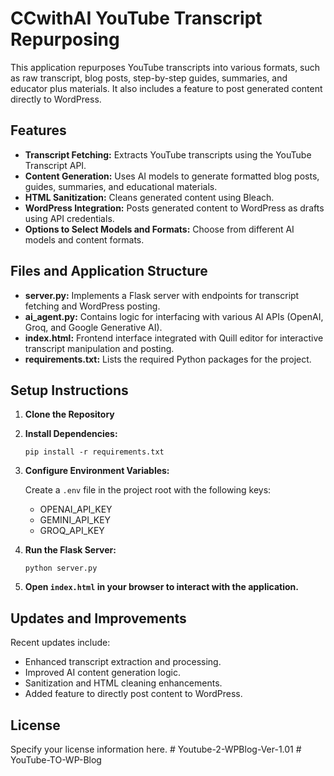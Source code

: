 # CCwithAI YouTube Transcript Repurposing

This application repurposes YouTube transcripts into various formats, such as raw transcript, blog posts, step-by-step guides, summaries, and educator plus materials. It also includes a feature to post generated content directly to WordPress.

## Features

- **Transcript Fetching:** Extracts YouTube transcripts using the YouTube Transcript API.
- **Content Generation:** Uses AI models to generate formatted blog posts, guides, summaries, and educational materials.
- **HTML Sanitization:** Cleans generated content using Bleach.
- **WordPress Integration:** Posts generated content to WordPress as drafts using API credentials.
- **Options to Select Models and Formats:** Choose from different AI models and content formats.

## Files and Application Structure

- **server.py:** Implements a Flask server with endpoints for transcript fetching and WordPress posting.
- **ai_agent.py:** Contains logic for interfacing with various AI APIs (OpenAI, Groq, and Google Generative AI).
- **index.html:** Frontend interface integrated with Quill editor for interactive transcript manipulation and posting.
- **requirements.txt:** Lists the required Python packages for the project.

## Setup Instructions

1. **Clone the Repository**

2. **Install Dependencies:**

   ```
   pip install -r requirements.txt
   ```

3. **Configure Environment Variables:**

   Create a `.env` file in the project root with the following keys:
   - OPENAI_API_KEY
   - GEMINI_API_KEY
   - GROQ_API_KEY

4. **Run the Flask Server:**

   ```
   python server.py
   ```

5. **Open `index.html` in your browser to interact with the application.**

## Updates and Improvements

Recent updates include:
- Enhanced transcript extraction and processing.
- Improved AI content generation logic.
- Sanitization and HTML cleaning enhancements.
- Added feature to directly post content to WordPress.

## License

Specify your license information here.
#   Y o u t u b e - 2 - W P B l o g - V e r - 1 . 0 1
 
 
#   Y o u T u b e - T O - W P - B l o g  
 